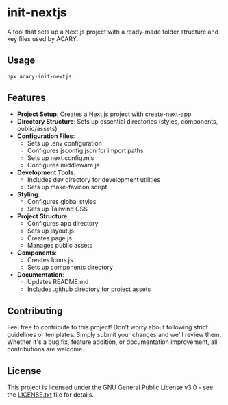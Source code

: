 # init-nextjs

A tool that sets up a Next.js project with a ready-made folder structure and key files used by ACARY.

## Usage

```bash
npx acary-init-nextjs
```

## Features

- **Project Setup**: Creates a Next.js project with create-next-app
- **Directory Structure**: Sets up essential directories (styles, components, public/assets)
- **Configuration Files**: 
  - Sets up .env configuration
  - Configures jsconfig.json for import paths
  - Sets up next.config.mjs
  - Configures middleware.js
- **Development Tools**:
  - Includes dev directory for development utilities
  - Sets up make-favicon script
- **Styling**:
  - Configures global styles
  - Sets up Tailwind CSS
- **Project Structure**:
  - Configures app directory
  - Sets up layout.js
  - Creates page.js
  - Manages public assets
- **Components**:
  - Creates Icons.js
  - Sets up components directory
- **Documentation**:
  - Updates README.md
  - Includes .github directory for project assets

## Contributing

Feel free to contribute to this project! Don't worry about following strict guidelines or templates. Simply submit your changes and we'll review them. Whether it's a bug fix, feature addition, or documentation improvement, all contributions are welcome.

## License

This project is licensed under the GNU General Public License v3.0 - see the [LICENSE.txt](LICENSE.txt) file for details.